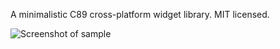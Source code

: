 A minimalistic C89 cross-platform widget library. MIT licensed.

![Screenshot of sample](http://i.imgur.com/3Fhmc.png)